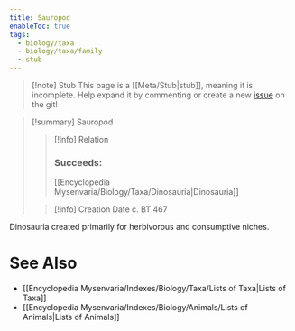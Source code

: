 ```yaml
---
title: Sauropod
enableToc: true
tags:
  - biology/taxa
  - biology/taxa/family
  - stub
---
```


> [!note] Stub
> This page is a [[Meta/Stub|stub]], meaning it is incomplete. Help expand it by commenting or create a new [issue](https://github.com/RagtimeGal/quartz--encyclopedia-mysenvaria/issues/new/choose) on the git!


> [!summary] Sauropod
> > [!info] Relation
> > ### Succeeds:
> > [[Encyclopedia Mysenvaria/Biology/Taxa/Dinosauria|Dinosauria]]
>
> > [!info] Creation Date
> > c. BT 467

Dinosauria created primarily for herbivorous and consumptive niches.

# See Also
- [[Encyclopedia Mysenvaria/Indexes/Biology/Taxa/Lists of Taxa|Lists of Taxa]]
- [[Encyclopedia Mysenvaria/Indexes/Biology/Animals/Lists of Animals|Lists of Animals]]
